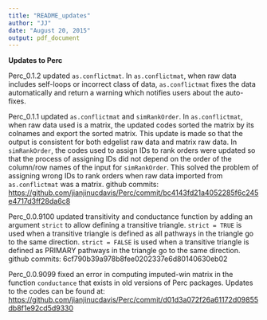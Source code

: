 ```yaml
---
title: "README_updates"
author: "JJ"
date: "August 20, 2015"
output: pdf_document
---
```


**Updates to Perc**

Perc_0.1.2 updated `as.conflictmat`. In `as.conflictmat`, when raw data includes self-loops or incorrect class of data, `as.conflictmat` fixes the data automatically and return a warning which notifies users about the auto-fixes. 

Perc_0.1.1 updated `as.conflictmat` and `simRankOrder`. In `as.conflictmat`, when raw data used is a matrix, the updated codes sorted the matrix by its colnames and export the sorted matrix. This update is made so that the output is consistent for both edgelist raw data and matrix raw data. In `simRankOrder`, the codes used to assign IDs to rank orders were updated so that the process of assigning IDs did not depend on the order of the column/row names of the input for `simRankOrder`. This solved the problem of assigning wrong IDs to rank orders when raw data imported from `as.conflictmat` was a matrix. github commits: https://github.com/jianjinucdavis/Perc/commit/bc4143fd21a4052285f6c245e4717d3ff28da6c8

Perc_0.0.9100 updated transitivity and conductance function by adding an argument `strict` to allow defining a transitive triangle. `strict = TRUE` is used when a transitive triangle is defined as all pathways in the triangle go to the same direction. `strict = FALSE` is used when a transitive triangle is defined as PRIMARY pathways in the triangle go to the same direction. github commits: 6cf790b39a978b8fee0202337e6d80140630eb02

Perc_0.0.9099 fixed an error in computing imputed-win matrix in the function `conductance` that exists in old versions of Perc packages. Updates to the codes can be found at: https://github.com/jianjinucdavis/Perc/commit/d01d3a072f26a61172d09855db8f1e92cd5d9330
